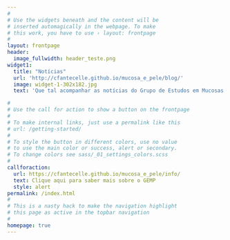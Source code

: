 ```yaml
---
#
# Use the widgets beneath and the content will be
# inserted automagically in the webpage. To make
# this work, you have to use › layout: frontpage
#
layout: frontpage
header:
  image_fullwidth: header_teste.png
widget1:
  title: "Notícias"
  url: 'http://cfantecelle.github.io/mucosa_e_pele/blog/'
  image: widget-1-302x182.jpg
  text: 'Que tal acompanhar as notícias do Grupo de Estudos em Mucosas e Pele?'

#
# Use the call for action to show a button on the frontpage
#
# To make internal links, just use a permalink like this
# url: /getting-started/
#
# To style the button in different colors, use no value
# to use the main color or success, alert or secondary.
# To change colors see sass/_01_settings_colors.scss
#
callforaction:
  url: https://cfantecelle.github.io/mucosa_e_pele/info/
  text: Clique aqui para saber mais sobre o GEMP
  style: alert
permalink: /index.html
#
# This is a nasty hack to make the navigation highlight
# this page as active in the topbar navigation
#
homepage: true
---
```

